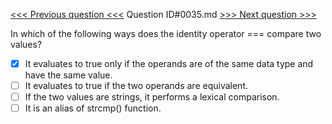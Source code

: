 [<<< Previous question <<<](0034.md)  Question ID#0035.md  [>>> Next question >>>](0036.md) 

In which of the following ways does the identity operator === compare two values?

- [x] It evaluates to true only if the operands are of the same data type and have the same value.
- [ ] It evaluates to true if the two operands are equivalent.
- [ ] If the two values are strings, it performs a lexical comparison.
- [ ] It is an alias of strcmp() function.
